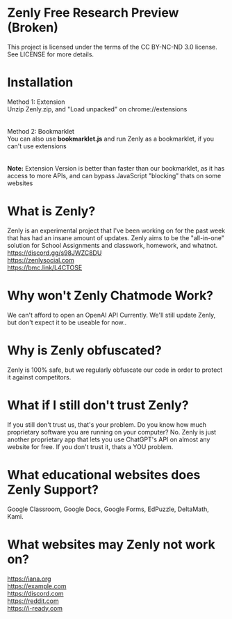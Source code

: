 # Zenly Free Research Preview (Broken)
This project is licensed under the terms of the CC BY-NC-ND 3.0 license. See LICENSE for more details. </br>
# Installation
Method 1: Extension </br>
Unzip Zenly.zip, and "Load unpacked" on chrome://extensions </br>
</br>
</br>
Method 2: Bookmarklet </br>
You can also use **bookmarklet.js** and run Zenly as a bookmarklet, if you can't use extensions </br>
</br>
</br>
**Note:** Extension Version is better than faster than our bookmarklet, as it has access to more APIs, and can bypass JavaScript "blocking" thats on some websites </br>
# What is Zenly?
Zenly is an experimental project that I've been working on for the past week that has had an insane amount of updates. Zenly aims to be the "all-in-one" solution for School Assignments and classwork, homework, and whatnot. </br>
https://discord.gg/s98JWZC8DU </br>
https://zenlysocial.com </br>
https://bmc.link/L4CTOSE </br>
# Why won't Zenly Chatmode Work?
We can't afford to open an OpenAI API Currently. We'll still update Zenly, but don't expect it to be useable for now.. </br>

# Why is Zenly obfuscated?
Zenly is 100% safe, but we regularly obfuscate our code in order to protect it against competitors. </br>

# What if I still don't trust Zenly?
If you still don't trust us, that's your problem. Do you know how much proprietary software you are running on your computer? No. Zenly is just another proprietary app that lets you use ChatGPT's API on almost any website for free. If you don't trust it, thats a YOU problem. </br>

# What educational websites does Zenly Support?
Google Classroom, Google Docs, Google Forms, EdPuzzle, DeltaMath, Kami.

# What websites may Zenly not work on?
https://iana.org </br>
https://example.com </br>
https://discord.com </br>
https://reddit.com </br>
https://i-ready.com </br>
